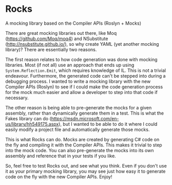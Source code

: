 # Rocks
A mocking library based on the Compiler APIs (Roslyn + Mocks)

There are great mocking libraries out there, like Moq (https://github.com/Moq/moq4) and NSubstitute (http://nsubstitute.github.io/), so why create YAML (yet another mocking library)? There are essentially two reasons.

The first reason relates to how code generation was done with mocking libraries. Most (if not all) use an approach that ends up using `System.Reflection.Emit`, which requires knowledge of IL. This is not a trivial endeavour. Furthermore, the generated code can't be stepped into during a debugging process. I wanted to write a mocking library with the new Compiler APIs (Roslyn) to see if I could make the code generation process for the mock much easier and allow a developer to step into that code if necessary.

The other reason is being able to pre-generate the mocks for a given assembly, rather than dynamically generate them in a test. This is what the Fakes library can do (https://msdn.microsoft.com/en-us/library/hh549175.aspx), but I wanted to be able to do it where I could easily modify a project file and automatically generate those mocks.

This is what Rocks can do. Mocks are created by generating C# code on the fly and compiling it with the Compiler APIs. This makes it trivial to step into the mock code. You can also pre-generate the mocks into its own assembly and reference that in your tests if you like.

So, feel free to test Rocks out, and see what you think. Even if you don't use it as your primary mocking library, you may see just how easy it to generate code on the fly with the new Compiler APIs. Enjoy!
